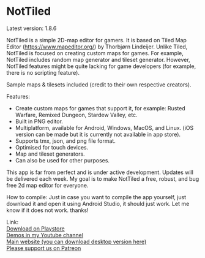 <h1>NotTiled </h1>
Latest version: 1.8.6

NotTiled is a simple 2D-map editor for gamers. It is based on Tiled Map Editor (https://www.mapeditor.org/) by Thorbjørn Lindeijer.
Unlike Tiled, NotTiled is focused on creating custom maps for games. For example, NotTiled includes random map generator and tileset generator.
However, NotTiled features might be quite lacking for game developers (for example, there is no scripting feature).

Sample maps & tilesets included (credit to their own respective creators).

Features:  
- Create custom maps for games that support it, for example: Rusted Warfare, Remixed Dungeon, Stardew Valley, etc.
- Built in PNG editor.
- Multiplatform, available for Android, Windows, MacOS, and Linux. (iOS version can be made but it is currently not available in app store).
- Supports tmx, json, and png file format.
- Optimised for touch devices.
- Map and tileset generators.
- Can also be used for other purposes.

This app is far from perfect and is under active development. Updates will be delivered each week. My goal is to make NotTiled a free, robust, and bug free 2d map editor for everyone.

How to compile:
Just in case you want to compile the app yourself, just download it and open it using Android Studio, it should just work. Let me know if it does not work. thanks!

Link: <br>
<a href="https://play.google.com/store/apps/details?id=com.mirwanda.nottiled">Download on Playstore</a><br>
<a href="https://www.youtube.com/channel/UCbH_vLnWmCxgwW3UUApnVfg">Demos in my Youtube channel</a><br>
<a href="https://www.mirwanda.com">Main website (you can download desktop version here)</a><br>
<a href="https://www.patreon.com/wandsmire">Please support us on Patreon</a><br>
